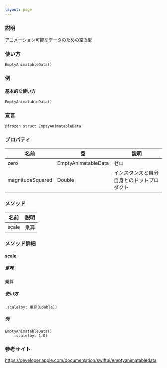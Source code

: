 ```yaml
---
layout: page
---
```


### 説明

アニメーション可能なデータのための空の型

### 使い方

    EmptyAnimatableData()

### 例

#### 基本的な使い方

    EmptyAnimatableData()

### 宣言

    @frozen struct EmptyAnimatableData

### プロパティ

| 名前               | 型                   | 説明                    |
| ---------------- | ------------------- | --------------------- |
| zero             | EmptyAnimatableData | ゼロ                    |
| magnitudeSquared | Double              | インスタンスと自分自身とのドットプロダクト |

### メソッド

| 名前    | 説明  |
| ----- | --- |
| scale | 乗算  |

### メソッド詳細

#### scale

##### 意味

乗算

##### 使い方

    .scale(by: 乗算(Double))

##### 例

    EmptyAnimatableData()
        .scale(by: 1.0)

### 参考サイト

<https://developer.apple.com/documentation/swiftui/emptyanimatabledata>
